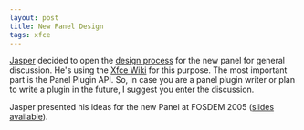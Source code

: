 ```yaml
---
layout: post
title: New Panel Design
tags: xfce
---
```


<a href="http://xfce.loculus.nl/">Jasper</a> decided to open the <a href="http://www.myoo.de/xfce/index.php/Panel_Design">design process</a> for the new panel for general discussion. He's using the <a href="http://www.myoo.de/xfce/index.php/Main_Page">Xfce Wiki</a> for this purpose. The most important part is the Panel Plugin API. So, in case you are a panel plugin writer or plan to write a plugin in the future, I suggest you enter the discussion.

Jasper presented his ideas for the new Panel at FOSDEM 2005 (<a href="http://xfce.loculus.nl/FOSDEM/">slides available</a>).
